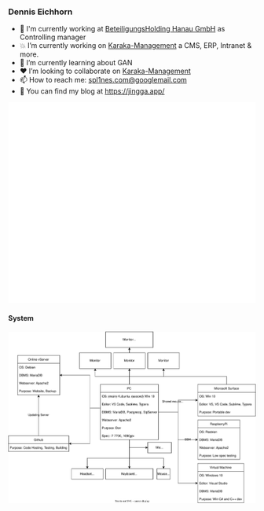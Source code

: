 ### Dennis Eichhorn

- :office: I'm currently working at [BeteiligungsHolding Hanau GmbH](https://www.bhg-hanau.de/) as Controlling manager
- :boom: I’m currently working on [Karaka-Management](https://github.com/Karaka-Management/) a CMS, ERP, Intranet & more.
- :seedling: I’m currently learning about GAN
- :heart: I’m looking to collaborate on [Karaka-Management](https://github.com/Karaka-Management/)
- :mailbox: How to reach me: spl1nes.com@googlemail.com
- :pencil: You can find my blog at https://jingga.app/

<p align="center">
  <img src="https://raw.githubusercontent.com/spl1nes/spl1nes/master/metrics.plugin.achievements.compact.svg" alt="Achievements">
</p>

#### System

<p align="center">
  <img src="https://raw.githubusercontent.com/spl1nes/spl1nes/master/system.drawio.svg" alt="System">
</p>

